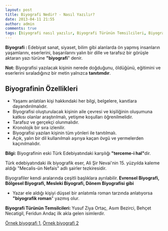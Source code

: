 ```yaml
---
layout: post
title: Biyografi Nedir? - Nasıl Yazılır?
date: 2013-04-11 21:55
author: admin
comments: true
tags: [biyografi nasıl yazılır, Biyografi Türünün Temsilcileri, Biyografinin Özellikleri, Eğitim Bilimleri, kpss, kpss eğitim bilimleri, Makale, Son Konular, terceme hal]
---
```

<strong>Biyografi : </strong>Edebiyat sanat, siyaset, bilim gibi alanlarda ön yapmış insanların yaşamlarını, eserlerini, başarılarını yalın bir dille ve tarafsız bir görüşle aktaran yazı türüne <strong>"biyografi</strong>" denir.

<strong>Not:</strong> Biyografisi yazılacak kişinin nerede doğduğunu, öldüğünü, eğitimini ve eserlerini sıraladığınız bir metin yalnızca <strong>tanıtımdır</strong>.
<h2>Biyografinin Özellikleri</h2>
<ul>
	<li><span style="line-height: 13px;">Yaşamı anlatılan kişi hakkındaki her bilgi, belgelere, kanıtlara dayandırılmalıdır.</span></li>
	<li>Biyografisi oluşturulacak kişinin aile çevresi ve kişiliğinin oluşumuna katkısı olanlar araştırılmalı, yetişme koşulları öğrenilmelidir.</li>
	<li>Tarafsız ve gerçekçi olunmalıdır.</li>
	<li>Kronolojik bir sıra izlenilir.</li>
	<li>Biyografisi yazılan kişinin tüm yönleri ile tanıtılmalı.</li>
	<li>Açık, yalın bir dil kullanılmalı aşırıya kaçan övgü ve yermelerden kaçınılmalıdır.</li>
</ul>
<strong>Bilgi:</strong> Biyografinin eski Türk Edebiyatındaki karşılığı<strong> "terceme-i hal"</strong>dir.

Türk edebiyatındaki ilk biyografik eser, Ali Şir Nevai'nin 15. yüzyılda kaleme aldığı "Mecalis-ün Nefais" adlı şairler tezkiresidir.

Biyografiler kendi aralarında çeşitli başlıklara ayrılabilir.<strong> Evrensel Biyografi, Bölgesel Biyografi, Mesleki Biyografi, Dönem Biyografisi gibi</strong>

* Yazar ele aldığı kişiyi düşsel bir anlatımla roman tarzında anlatıyorsa <strong>"biyografik roman</strong>" yazmış olur.

<strong>Biyografi Türünün Temsilcileri: </strong>Yusuf Ziya Ortaç, Asım Bezirci, Behçet Necatigil, Feridun Andaç ilk akla gelen isimlerdir.

<a href="http://egitimvaktim.com/dosyalar/2013/02/Biyografi-ornek1.pdf" target="_blank">Örnek biyografi 1</a>, <a title="biyografi örneği" href="http://egitimvaktim.com/dosyalar/2013/02/biyografi2-ornek.pdf" target="_blank">Örnek biyografi 2</a>
